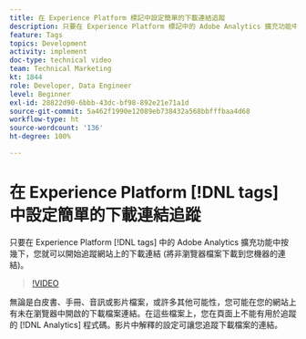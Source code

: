 ```yaml
---
title: 在 Experience Platform 標記中設定簡單的下載連結追蹤
description: 只要在 Experience Platform 標記中的 Adobe Analytics 擴充功能中按幾下，您就可以開始追蹤網站上的下載連結 (將非瀏覽器檔案下載到您機器的連結)。
feature: Tags
topics: Development
activity: implement
doc-type: technical video
team: Technical Marketing
kt: 1844
role: Developer, Data Engineer
level: Beginner
exl-id: 28822d90-6bbb-43dc-bf98-892e21e71a1d
source-git-commit: 5a462f1990e12089eb738432a568bbfffbaa4d68
workflow-type: ht
source-wordcount: '136'
ht-degree: 100%

---
```


# 在 Experience Platform [!DNL tags] 中設定簡單的下載連結追蹤

只要在 Experience Platform [!DNL tags] 中的 Adobe Analytics 擴充功能中按幾下，您就可以開始追蹤網站上的下載連結 (將非瀏覽器檔案下載到您機器的連結)。

>[!VIDEO](https://video.tv.adobe.com/v/25762/?quality=12&learn=on)

無論是白皮書、手冊、音訊或影片檔案，或許多其他可能性，您可能在您的網站上有未在瀏覽器中開啟的下載檔案連結。在這些檔案上，您在頁面上不能有用於追蹤的 [!DNL Analytics] 程式碼。影片中解釋的設定可讓您追蹤下載檔案的連結。
